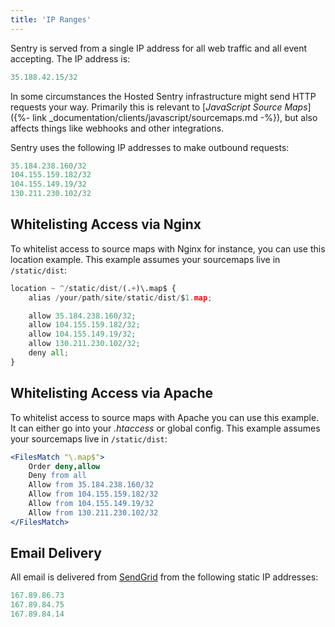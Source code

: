 ```yaml
---
title: 'IP Ranges'
---
```


Sentry is served from a single IP address for all web traffic and all event accepting. The IP address is:

```python
35.188.42.15/32
```

In some circumstances the Hosted Sentry infrastructure might send HTTP requests your way. Primarily this is relevant to [_JavaScript Source Maps_]({%- link _documentation/clients/javascript/sourcemaps.md -%}), but also affects things like webhooks and other integrations.

Sentry uses the following IP addresses to make outbound requests:

```python
35.184.238.160/32
104.155.159.182/32
104.155.149.19/32
130.211.230.102/32
```

## Whitelisting Access via Nginx

To whitelist access to source maps with Nginx for instance, you can use this location example. This example assumes your sourcemaps live in `/static/dist`:

```python
location ~ ^/static/dist/(.+)\.map$ {
    alias /your/path/site/static/dist/$1.map;

    allow 35.184.238.160/32;
    allow 104.155.159.182/32;
    allow 104.155.149.19/32;
    allow 130.211.230.102/32;
    deny all;
}
```

## Whitelisting Access via Apache

To whitelist access to source maps with Apache you can use this example. It can either go into your _.htaccess_ or global config. This example assumes your sourcemaps live in `/static/dist`:

```apache
<FilesMatch "\.map$">
    Order deny,allow
    Deny from all
    Allow from 35.184.238.160/32
    Allow from 104.155.159.182/32
    Allow from 104.155.149.19/32
    Allow from 130.211.230.102/32
</FilesMatch>
```

## Email Delivery

All email is delivered from [SendGrid](https://sendgrid.com/) from the following static IP addresses:

```python
167.89.86.73
167.89.84.75
167.89.84.14
```
